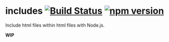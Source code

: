 # includes [![Build Status](https://travis-ci.org/leecrossley/includes.png?branch=master)](https://travis-ci.org/leecrossley/includes) [![npm version](https://badge.fury.io/js/includes.png)](https://npmjs.org/package/includes)

Include html files within html files with Node.js.

**WIP**